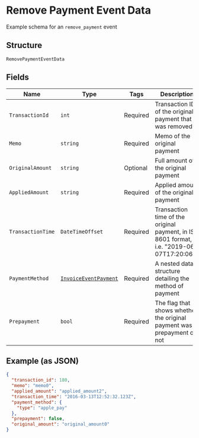 
# Remove Payment Event Data

Example schema for an `remove_payment` event

## Structure

`RemovePaymentEventData`

## Fields

| Name | Type | Tags | Description |
|  --- | --- | --- | --- |
| `TransactionId` | `int` | Required | Transaction ID of the original payment that was removed |
| `Memo` | `string` | Required | Memo of the original payment |
| `OriginalAmount` | `string` | Optional | Full amount of the original payment |
| `AppliedAmount` | `string` | Required | Applied amount of the original payment |
| `TransactionTime` | `DateTimeOffset` | Required | Transaction time of the original payment, in ISO 8601 format, i.e. "2019-06-07T17:20:06Z" |
| `PaymentMethod` | [`InvoiceEventPayment`](../../doc/models/containers/invoice-event-payment.md) | Required | A nested data structure detailing the method of payment |
| `Prepayment` | `bool` | Required | The flag that shows whether the original payment was a prepayment or not |

## Example (as JSON)

```json
{
  "transaction_id": 180,
  "memo": "memo0",
  "applied_amount": "applied_amount2",
  "transaction_time": "2016-03-13T12:52:32.123Z",
  "payment_method": {
    "type": "apple_pay"
  },
  "prepayment": false,
  "original_amount": "original_amount0"
}
```

